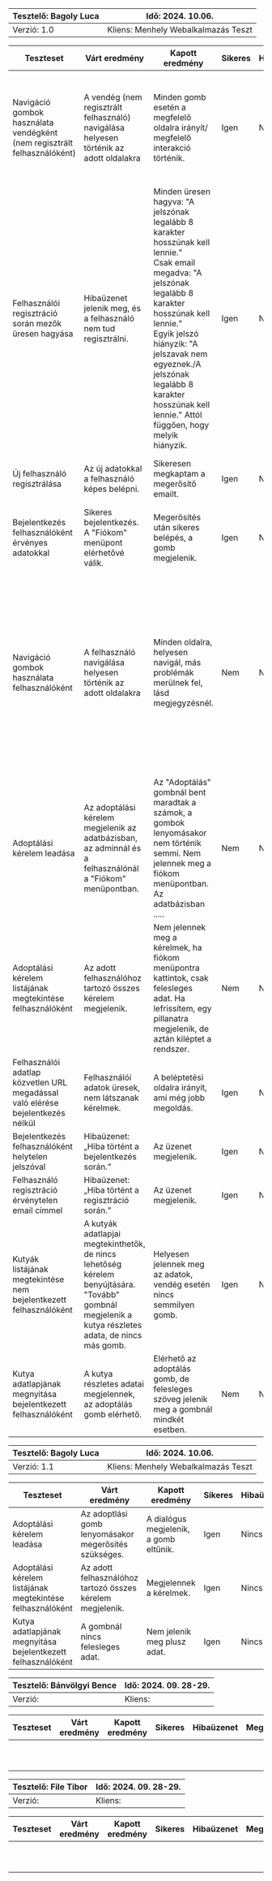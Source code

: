 | Tesztelő: Bagoly Luca | Idő: 2024. 10.06.                   |
|-----------------------|-------------------------------------|
| Verzió: 1.0           | Kliens: Menhely Webalkalmazás Teszt |

| Teszteset                                                                       | Várt eredmény                                                                                                                                        | Kapott eredmény                                                                                                                                                                                                                                                                                                     | Sikeres | Hibaüzenet | Megjegyzés                                                                                                                                                                                                                          |
|---------------------------------------------------------------------------------|------------------------------------------------------------------------------------------------------------------------------------------------------|---------------------------------------------------------------------------------------------------------------------------------------------------------------------------------------------------------------------------------------------------------------------------------------------------------------------|---------|------------|-------------------------------------------------------------------------------------------------------------------------------------------------------------------------------------------------------------------------------------|
| Navigáció gombok használata vendégként (nem regisztrált felhasználóként)        | A vendég (nem regisztrált felhasználó) navigálása helyesen történik az adott oldalakra                                                               | Minden gomb esetén a megfelelő oldalra irányít/ megfelelő interakció történik.                                                                                                                                                                                                                                      | Igen    | Nincs      | Ha a "Kutyáink" alatt egy kutyánál a "Tovább" gombra kattintok, akkor megjelenik a "A keresett kutya nem található.", amíg be nem tölt a kutya.                                                                                     |
| Felhasználói regisztráció során mezők üresen hagyása                            | Hibaüzenet jelenik meg, és a felhasználó nem tud regisztrálni.                                                                                       | Minden üresen hagyva: "A jelszónak legalább 8 karakter hosszúnak kell lennie."<br/>Csak email megadva: "A jelszónak legalább 8 karakter hosszúnak kell lennie."<br/> Egyik jelszó hiányzik: "A jelszavak nem egyeznek./A jelszónak legalább 8 karakter hosszúnak kell lennie." Attól függően, hogy melyik hiányzik. | Igen    | Nincs      | A nem megfelelő hibaüzenetek összezavarhatják az ügyfelet, érdemes lehet kijavítani később.                                                                                                                                         |
| Új felhasználó regisztrálása                                                    | Az új adatokkal a felhasználó képes belépni.                                                                                                         | Sikeresen megkaptam a megerősítő emailt.                                                                                                                                                                                                                                                                            | Igen    | Nincs      | Nem enged be addig, amíg nem erősítem meg, tehát jól működik.                                                                                                                                                                       |
| Bejelentkezés felhasználóként érvényes adatokkal                                | Sikeres bejelentkezés. A "Fiókom" menüpont elérhetővé válik.                                                                                         | Megerősítés után sikeres belépés, a gomb megjelenik.                                                                                                                                                                                                                                                                | Igen    | Nincs      | Nincs.                                                                                                                                                                                                                              |
| Navigáció gombok használata felhasználóként                                     | A felhasználó navigálása helyesen történik az adott oldalakra                                                                                        | Minden oldalra, helyesen navigál, más problémák merülnek fel, lásd megjegyzésnél.                                                                                                                                                                                                                                   | Nem     | Nincs      | Az "Adoptálás" gombnál bent maradtak a számok, a gombok lenyomásakor nem történik semmi. A "Fiókom" menüpontnál nem jelennek meg az adoptálási kérelmek, csak olyan adat aminek nem kéne. Javításra, és további tesztelésre szorul. |
| Adoptálási kérelem leadása                                                      | Az adoptálási kérelem megjelenik az adatbázisban, az adminnál és a felhasználónál a "Fiókom" menüpontban.                                            | Az "Adoptálás" gombnál bent maradtak a számok, a gombok lenyomásakor nem történik semmi. Nem jelennek meg a fiókom menüpontban. Az adatbázisban .....                                                                                                                                                               | Nem     | Nincs      | Javításra, és további tesztelésre szorul.                                                                                                                                                                                           |
| Adoptálási kérelem listájának megtekintése felhasználóként                      | Az adott felhasználóhoz tartozó összes kérelem megjelenik.                                                                                           | Nem jelennek meg a kérelmek, ha fiókom menüpontra kattintok, csak felesleges adat. Ha lefrissítem, egy pillanatra megjelenik, de aztán kiléptet a rendszer.                                                                                                                                                         | Nem     | Nincs      | Javításra, és további tesztelésre szorul.                                                                                                                                                                                           |
| Felhasználói adatlap közvetlen URL megadással való elérése bejelentkezés nélkül | Felhasználói adatok üresek, nem látszanak kérelmek.                                                                                                  | A beléptetési oldalra irányít, ami még jobb megoldás.                                                                                                                                                                                                                                                               | Igen    | Nincs      | Nincs.                                                                                                                                                                                                                              |
| Bejelentkezés felhasználóként helytelen jelszóval                               | Hibaüzenet: „Hiba történt a bejelentkezés során.”                                                                                                    | Az üzenet megjelenik.                                                                                                                                                                                                                                                                                               | Igen    | Nincs      | Nincs.                                                                                                                                                                                                                              |
| Felhasználó regisztráció érvénytelen email címmel                               | Hibaüzenet: „Hiba történt a regisztráció során.”                                                                                                     | Az üzenet megjelenik.                                                                                                                                                                                                                                                                                               | Igen    | Nincs      | Nincs.                                                                                                                                                                                                                              |
| Kutyák listájának megtekintése nem bejelentkezett felhasználóként               | A kutyák adatlapjai megtekinthetők, de nincs lehetőség kérelem benyújtására. "Tovább" gombnál megjelenik a kutya részletes adata, de nincs más gomb. | Helyesen jelennek meg az adatok, vendég esetén nincs semmilyen gomb.                                                                                                                                                                                                                                                | Igen    | Nincs      | Nincs.                                                                                                                                                                                                                              |
| Kutya adatlapjának megnyitása bejelentkezett felhasználóként                    | A kutya részletes adatai megjelennek, az adoptálás gomb elérhető.                                                                                    | Elérhető az adoptálás gomb, de felesleges szöveg jelenik meg a gombnál mindkét esetben.                                                                                                                                                                                                                             | Nem     | Nincs      | Javításra, és további tesztelésre szorul.                                                                                                                                                                                           |

| Tesztelő: Bagoly Luca | Idő: 2024. 10.06.                   |
|-----------------------|-------------------------------------|
| Verzió: 1.1           | Kliens: Menhely Webalkalmazás Teszt |

| Teszteset                                                    | Várt eredmény                                              | Kapott eredmény                        | Sikeres | Hibaüzenet | Megjegyzés |
|--------------------------------------------------------------|------------------------------------------------------------|----------------------------------------|---------|------------|------------|
| Adoptálási kérelem leadása                                   | Az adoptlási gomb lenyomásakor megerősítés szükséges.      | A dialógus megjelenik, a gomb eltűnik. | Igen    | Nincs      | Nincs      |
| Adoptálási kérelem listájának megtekintése felhasználóként   | Az adott felhasználóhoz tartozó összes kérelem megjelenik. | Megjelennek a kérelmek.                | Igen    | Nincs      | Nincs      |
| Kutya adatlapjának megnyitása bejelentkezett felhasználóként | A gombnál nincs felesleges adat.                           | Nem jelenik meg plusz adat.            | Igen    | Nincs      | Nincs      |

| Tesztelő: Bánvölgyi Bence | Idő: 2024. 09. 28-29. |
|---------------------------|-----------------------|
| Verzió:                   | Kliens:               |

| Teszteset | Várt eredmény | Kapott eredmény | Sikeres | Hibaüzenet | Megjegyzés |
|-----------|---------------|-----------------|---------|------------|------------|
|           |               |                 |         |            |            |
|           |               |                 |         |            |            |
|           |               |                 |         |            |            |
|           |               |                 |         |            |            |
|           |               |                 |         |            |            |
|           |               |                 |         |            |            |
|           |               |                 |         |            |            |
|           |               |                 |         |            |            |
|           |               |                 |         |            |            |
|           |               |                 |         |            |            |

| Tesztelő: File Tibor | Idő: 2024. 09. 28-29. |
|----------------------|-----------------------|
| Verzió:              | Kliens:               |

| Teszteset | Várt eredmény | Kapott eredmény | Sikeres | Hibaüzenet | Megjegyzés |
|-----------|---------------|-----------------|---------|------------|------------|
|           |               |                 |         |            |            |
|           |               |                 |         |            |            |
|           |               |                 |         |            |            |
|           |               |                 |         |            |            |
|           |               |                 |         |            |            |
|           |               |                 |         |            |            |
|           |               |                 |         |            |            |
|           |               |                 |         |            |            |
|           |               |                 |         |            |            |
|           |               |                 |         |            |            |